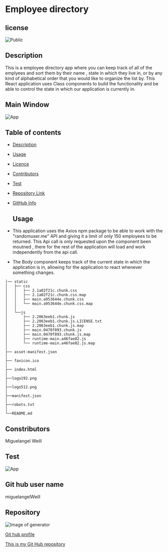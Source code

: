 # Employee directory
## license

![Public](https://img.shields.io/badge/license-Public-blue)

## Description

This is a employee directory app where you can keep track of all of the emplyees and sort them by their name , state in which they live in, or by any kind of alphabetical order that you would like to organize the list by. This React application uses Class components to build the functionality and be able to control the state in which our application is currently in.

## Main Window

  ![App](https://user-images.githubusercontent.com/64563531/99190071-7fbef080-2732-11eb-9891-dc76a03bd625.png)


## Table of contents

- [Description](#Description)
- [Usage](#Usage)
- [Licence](#License)
- [Contributors](#Contributors)
- [Test](#Test)
- [Repository Link](#Repository)
- [GitHub Info](#GitHub)


  ## Usage

- This application uses the Axios npm package to be able to work with the "randomuser.me" API and giving it a limit of only 150 employees to be returned. This Api call is only requested upon the component been moutned , there for the rest of the application will load and work independently from the api call.
- The Body component keeps track of the current state in which the application is in, allowing for the application to react whenever something changes.

 ```
│── static
│   ├── css
│   │   ├── 2.1a02f21c.chunk.css
│   │   ├── 2.1a02f21c.chunk.css.map
│   │   ├── main.a953644e.chunk.css
│   │   └── main.a953644e.chunk.css.map
│   │ 
│   └──js
│       ├── 2.2063eeb1.chunk.js
│       ├── 2.2063eeb1.chunk.js.LICENSE.txt
│       ├── 2.2063eeb1.chunk.js.map
│       ├── main.0470f893.chunk.js
│       ├── main.0470f893.chunk.js.map
│       ├── runtime-main.a46fae82.js
│       └── runtime-main.a46fae82.js.map
│ 
├── asset-manifest.json
│
├── favicon.ico
│
├── index.html  
│
├──logo192.png
│
├──logo512.png
│
├──manifest.json
│
├──robots.txt
│
└──README.md

```

  ## Constributors

  Miguelangel Weill

  ## Test

![App](https://user-images.githubusercontent.com/64563531/99191202-2f975c80-2739-11eb-82df-2dab6c25353c.gif)


  ## Git hub user name

  miguelangelWeill

  ## Repository

![Image of generator](https://avatars2.githubusercontent.com/u/64563531?v=4)

[Git hub profile](https://api.github.com/users/Miguelangelweill)

[This is my Git Hub repository](https://github.com/Miguelangelweill)
